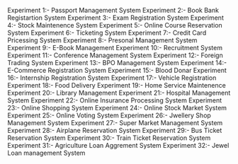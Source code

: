 Experiment 1:- Passport Management System
Experiment 2:- Book Bank Registartion System
Experiment 3:- Exam Registration System
Experiment 4:- Stock Maintenence System
Experiment 5:- Online Course Reservation System
Experiment 6:- Ticketing System
Experiment 7:- Credit Card Pricessing System
Experiment 8:- Presonal Management System
Experiment 9:- E-Book Management
Experiment 10:- Recruitment System
Experiment 11:- Conference Management System
Experiment 12:- Foreign Trading System
Experiment 13:- BPO Management System
Experiment 14:- E-Commerce Registration System
Experiment 15:- Blood Donar
Experiment 16:- Internship Registration System
Experiment 17:- Vehicle Registration
Experiment 18:- Food Delivery
Experiment 19:- Home Service Maintenence
Experiment 20:- Library Management
Experiment 21:- Hospital Management System
Experiment 22:- Online Insurance Processing System 
Experiment 23:- Online Shopping System
Experiment 24:- Online Stock Market System
Experiment 25:- Online Voting System
Experiment 26:- Jwellery Shop Management System
Experiment 27:- Super Market Management System
Experiment 28:- Airplane Reservation System
Experiment 29:- Bus Ticket Reservation System
Experiment 30:- Train Ticket Reservation System
Experiment 31:- Agriculture Loan Aggrement System
Experiment 32:- Jewel Loan management System

